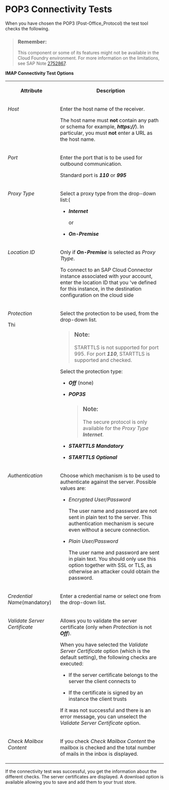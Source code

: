 <!-- loio40eb051fe59d452ca3704750250c6940 -->

# POP3 Connectivity Tests

When you have chosen the POP3 \(Post-Office\_Protocol\) the test tool checks the following.

> ### Remember:  
> This component or some of its features might not be available in the Cloud Foundry environment. For more information on the limitations, see SAP Note [2752867](https://launchpad.support.sap.com/#/notes/2752867).

**IMAP Connectivity Test Options**


<table>
<tr>
<th valign="top">

Attribute



</th>
<th valign="top">

Description



</th>
</tr>
<tr>
<td valign="top">

 *Host* 



</td>
<td valign="top">

Enter the host name of the receiver.

The host name must **not** contain any path or schema for example, ***https://***\). In particular, you must **not** enter a URL as the host name.



</td>
</tr>
<tr>
<td valign="top">

 *Port* 



</td>
<td valign="top">

Enter the port that is to be used for outbound communication.

Standard port is ***110*** or ***995*** 



</td>
</tr>
<tr>
<td valign="top">

*Proxy Type*



</td>
<td valign="top">

Select a proxy type from the drop-down list:\(

-   ***Internet*** 

    or

-   ***On-Premise***



</td>
</tr>
<tr>
<td valign="top">

*Location ID*



</td>
<td valign="top">

Only if ***On-Premise*** is selected as *Proxy Ttype*.

To connect to an SAP Cloud Connector instance associated with your account, enter the location ID that you 've defined for this instance, in the destination configuration on the cloud side



</td>
</tr>
<tr>
<td valign="top">

*Protection*

Thi



</td>
<td valign="top">

Select the protection to be used, from the drop-down list.

> ### Note:  
> STARTTLS is not supported for port 995. For port ***110***, STARTTLS is supported and checked.

Select the protection type:

-   ***Off*** \(none\)

-   ***POP3S***

    > ### Note:  
    > The secure protocol is only available for the *Proxy Type* ***Internet***.

-   ***STARTTLS Mandatory***
-   ***STARTTLS Optional***



</td>
</tr>
<tr>
<td valign="top">

 *Authentication* 



</td>
<td valign="top">

Choose which mechanism is to be used to authenticate against the server. Possible values are:

-   *Encrypted User/Password*

    The user name and password are not sent in plain text to the server. This authentication mechanism is secure even without a secure connection.

-   *Plain User/Password*

    The user name and password are sent in plain text. You should only use this option together with SSL or TLS, as otherwise an attacker could obtain the password.




</td>
</tr>
<tr>
<td valign="top">

*Credential Name*\(mandatory\)



</td>
<td valign="top">

Enter a credential name or select one from the drop-down list.



</td>
</tr>
<tr>
<td valign="top">

 *Validate Server Certificate* 



</td>
<td valign="top">

Allows you to validate the server certificate \(only when *Protection* is not ***Off***\).

When you have selected the *Validate Server Certificate* option \(which is the default setting\), the following checks are executed:

-   If the server certificate belongs to the server the client connects to

-   If the certificate is signed by an instance the client trusts


If it was not successful and there is an error message, you can unselect the *Validate Server Certificate* option.



</td>
</tr>
<tr>
<td valign="top">

 *Check Mailbox Content* 



</td>
<td valign="top">

If you check *Check Mailbox Content* the mailbox is checked and the total number of mails in the inbox is displayed.



</td>
</tr>
</table>

If the connectivity test was successful, you get the information about the different checks. The server certificates are displayed. A download option is available allowing you to save and add them to your trust store.

